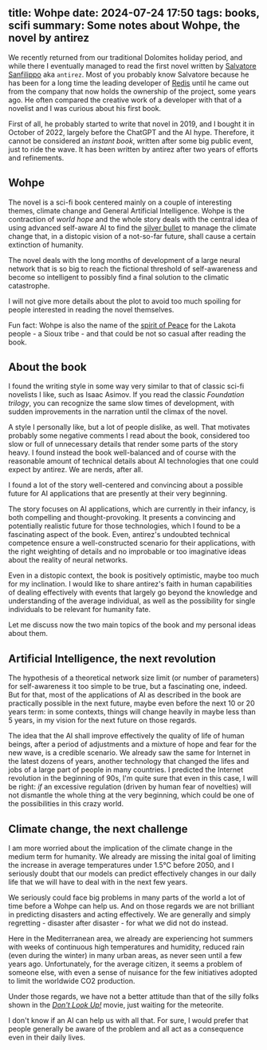 title: Wohpe
date: 2024-07-24 17:50
tags: books, scifi 
summary: Some notes about Wohpe, the novel by antirez
---

We recently returned from our traditional Dolomites holiday period, and while there
I eventually managed to read the first novel written by [Salvatore
Sanfilippo](http://invece.org/) aka `antirez`.  Most of you probably know
Salvatore because he has been for a long time the leading developer of
[Redis](https://en.wikipedia.org/wiki/Redis) until he came out from the company
that now holds the ownership of the project, some years ago. He often compared
the creative work of a developer with that of a novelist and I was curious about
his first book. 

First of all, he probably started to write that novel in 2019, and I bought it
in October of 2022, largely before the ChatGPT and the AI hype. Therefore, it cannot be
considered an _instant book_, written after some big public event, just to ride
the wave. It has been written by antirez after two years of efforts and refinements.

## Wohpe

The novel is a sci-fi book centered mainly on a couple of interesting
themes, climate change and General Artificial Intelligence. Wohpe is the contraction
of _world hope_ and the whole story deals with the central idea of using advanced
self-aware AI to find the [silver bullet](https://en.wikipedia.org/wiki/Silver_bullet) 
to manage the climate change that, in a distopic vision of a not-so-far future, shall 
cause a certain extinction of humanity.

The novel deals with the long months of development of a large neural network that is so
big to reach the fictional threshold of self-awareness and become so intelligent
to possibly find a final solution to the climatic catastrophe.

I will not give more details about the plot to avoid too much spoiling for people interested
in reading the novel themselves.

Fun fact: Wohpe is also the name of the [spirit of Peace](https://en.wikipedia.org/wiki/Wohpe) 
for the Lakota people - a Sioux tribe - and that could be not so casual after reading the book.

##  About the book

I found the writing style in some way very similar to that of classic sci-fi novelists
I like, such as Isaac Asimov. If you read the classic _Foundation trilogy_, you can recognize
the same slow times of development, with sudden improvements in the narration 
until the climax of the novel. 

A style I personally like, but a lot of people dislike, as well. That motivates probably 
some negative comments I read about the book, considered too slow or full of unnecessary details
that render some parts of the story heavy. I found instead the book well-balanced and
of course with the reasonable amount of technical details about AI technologies that one
could expect by antirez. We are nerds, after all.

I found a lot of the story well-centered and convincing about a possible future for 
AI applications that are presently at their very beginning. 

The story focuses on AI applications, which are currently in their infancy, is
both compelling and thought-provoking. It presents a convincing and potentially
realistic future for those technologies, which I found to be a fascinating
aspect of the book. Even, antirez's undoubted technical competence ensure a
well-constructed scenario for their applications, with the right weighting of
details and no improbable or too imaginative ideas about the reality
of neural networks.

Even in a distopic context, the book is positively optimistic, maybe too
much for my inclination. 
I would like to share antirez's faith in human capabilities of dealing
effectively with events that largely go beyond the knowledge and understanding 
of the average individual, as well as the possibility for single individuals
to be relevant for humanity fate.

Let me discuss now the two main topics of the book and my personal ideas
about them.

## Artificial Intelligence, the next revolution

The hypothesis of a theoretical network size limit (or number of parameters) 
for self-awareness it too simple to be true, but a fascinating one, indeed.
But for that, most of the applications of AI as described in the book are practically
possible in the next future, maybe even before the next 10 or 20 years term: in
some contexts, things will change heavily in maybe less than 5 years, in my
vision for the next future on those regards.

The idea that the AI shall improve effectively the quality of life of human beings,
after a period of adjustments and a mixture of hope and fear for the new wave,
is a credible scenario. We already saw the same for Internet in the latest dozens of
years, another technology that changed the lifes and jobs of a large part of people in many
countries. I predicted the Internet revolution in the beginning of 90s, I'm quite sure 
that even in this case, I will be right: _if_ an excessive regulation 
(driven by human fear of novelties) will not dismantle the whole thing at the very beginning, 
which could be one of the possibilities in this crazy world.

## Climate change, the next challenge

I am more worried about the implication of the climate change in the medium term for humanity.
We already are missing the inital goal of limiting the increase in average
temperatures under 1.5°C before 2050, and I seriously doubt that our
models can predict effectively changes in our daily life 
that we will have to deal with in the next few years. 

We seriously could face big problems in many parts of the world a lot of 
time before a Wohpe can help us. And on those regards we are not brilliant in
predicting disasters and acting effectively. We are generally and simply
regretting - disaster after disaster - for what we did not do instead.

Here in the Mediterranean area, we already are experiencing hot summers with
weeks of continuous high temperatures and humidity, reduced rain (even during
the winter) in many urban areas, as never seen until a few years ago.
Unfortunately, for the average citizen, it seems a problem of someone else, with
even a sense of nuisance for the few initiatives adopted to limit the worldwide
CO2 production.

Under those regards, we have not a better attitude than that of the silly folks
shown in the [_Don't Look Up!_](https://it.wikipedia.org/wiki/Don%27t_Look_Up)
movie, just waiting for the meteorite.

I don't know if an AI can help us with all that. For sure, I would
prefer that people generally be aware of the problem and all 
act as a consequence even in their daily lives.


